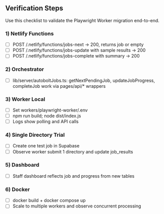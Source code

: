 ## Verification Steps

Use this checklist to validate the Playwright Worker migration end-to-end.

### 1) Netlify Functions
- [ ] POST /.netlify/functions/jobs-next → 200, returns job or empty
- [ ] POST /.netlify/functions/jobs-update with sample results → 200
- [ ] POST /.netlify/functions/jobs-complete with summary → 200

### 2) Orchestrator
- [ ] lib/server/autoboltJobs.ts: getNextPendingJob, updateJobProgress, completeJob work via pages/api/* wrappers

### 3) Worker Local
- [ ] Set workers/playwright-worker/.env
- [ ] npm run build; node dist/index.js
- [ ] Logs show polling and API calls

### 4) Single Directory Trial
- [ ] Create one test job in Supabase
- [ ] Observe worker submit 1 directory and update job_results

### 5) Dashboard
- [ ] Staff dashboard reflects job and progress from new tables

### 6) Docker
- [ ] docker build + docker compose up
- [ ] Scale to multiple workers and observe concurrent processing
